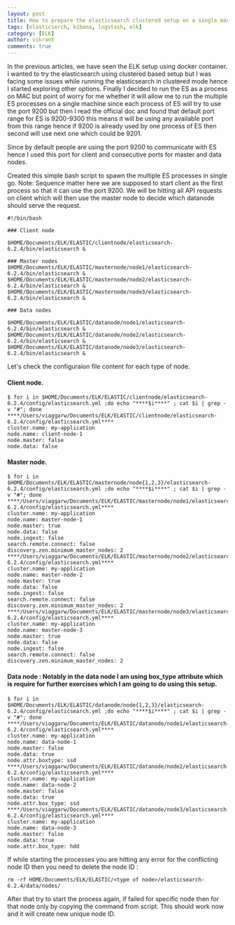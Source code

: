 ```yaml
---
layout: post
title: How to prepare the elasticsearch clustered setup on a single machine?
tags: [elasticserch, kibana, logstash, elk]
category: [ELK]
author: vikrant
comments: true
--- 
```


In the previous articles, we have seen the ELK setup using docker container. I wanted to try the elasticsearch using clustered based setup but I was facing some issues while running the elasticsearch in clustered mode hence I started exploring other options. Finally I decided to run the ES as a process on MAC but point of worry for me whether it will allow me to run the multiple ES processes on a single machine since each process of ES will try to use the port 9200 but then I read the official doc and found that default port range for ES is 9200-9300 this means it will be using any available port from this range hence if 9200 is already used by one process of ES then second will use next one which could be 9201.

Since by default people are using the port 9200 to communicate with ES hence I used this port for client and consecutive ports for master and data nodes.  

Created this simple bash script to spawn the multiple ES processes in single go. Note: Sequence matter here we are supposed to start client as the first process so that it can use the port 9200. We will be hitting all API requests on client which will then use the master node to decide which datanode should serve the request. 

~~~
#!/bin/bash

### Client node

$HOME/Documents/ELK/ELASTIC/clientnode/elasticsearch-6.2.4/bin/elasticsearch &

### Master nodes
$HOME/Documents/ELK/ELASTIC/masternode/node1/elasticsearch-6.2.4/bin/elasticsearch &
$HOME/Documents/ELK/ELASTIC/masternode/node2/elasticsearch-6.2.4/bin/elasticsearch &
$HOME/Documents/ELK/ELASTIC/masternode/node3/elasticsearch-6.2.4/bin/elasticsearch &

### Data nodes

$HOME/Documents/ELK/ELASTIC/datanode/node1/elasticsearch-6.2.4/bin/elasticsearch &
$HOME/Documents/ELK/ELASTIC/datanode/node2/elasticsearch-6.2.4/bin/elasticsearch &
$HOME/Documents/ELK/ELASTIC/datanode/node3/elasticsearch-6.2.4/bin/elasticsearch &
~~~

Let's check the configuraion file content for each type of node. 

#### Client node.

~~~
$ for i in $HOME/Documents/ELK/ELASTIC/clientnode/elasticsearch-6.2.4/config/elasticsearch.yml ;do echo "****$i****" ; cat $i | grep -v "#"; done
****/Users/viaggarw/Documents/ELK/ELASTIC/clientnode/elasticsearch-6.2.4/config/elasticsearch.yml****
cluster.name: my-application
node.name: client-node-1
node.master: false
node.data: false
~~~

#### Master node. 

~~~
$ for i in $HOME/Documents/ELK/ELASTIC/masternode/node{1,2,3}/elasticsearch-6.2.4/config/elasticsearch.yml ;do echo "****$i****" ; cat $i | grep -v "#"; done
****/Users/viaggarw/Documents/ELK/ELASTIC/masternode/node1/elasticsearch-6.2.4/config/elasticsearch.yml****
cluster.name: my-application
node.name: master-node-1
node.master: true
node.data: false
node.ingest: false
search.remote.connect: false
discovery.zen.minimum_master_nodes: 2
****/Users/viaggarw/Documents/ELK/ELASTIC/masternode/node2/elasticsearch-6.2.4/config/elasticsearch.yml****
cluster.name: my-application
node.name: master-node-2
node.master: true
node.data: false
node.ingest: false
search.remote.connect: false
discovery.zen.minimum_master_nodes: 2
****/Users/viaggarw/Documents/ELK/ELASTIC/masternode/node3/elasticsearch-6.2.4/config/elasticsearch.yml****
cluster.name: my-application
node.name: master-node-3
node.master: true
node.data: false
node.ingest: false
search.remote.connect: false
discovery.zen.minimum_master_nodes: 2
~~~

#### Data node : Notably in the data node I am using box_type attribute which is require for further exercises which I am going to do using this setup. 

~~~
$ for i in $HOME/Documents/ELK/ELASTIC/datanode/node{1,2,3}/elasticsearch-6.2.4/config/elasticsearch.yml ;do echo "****$i****" ; cat $i | grep -v "#"; done
****/Users/viaggarw/Documents/ELK/ELASTIC/datanode/node1/elasticsearch-6.2.4/config/elasticsearch.yml****
cluster.name: my-application
node.name: data-node-1
node.master: false
node.data: true
node.attr.boxtype: ssd
****/Users/viaggarw/Documents/ELK/ELASTIC/datanode/node2/elasticsearch-6.2.4/config/elasticsearch.yml****
cluster.name: my-application
node.name: data-node-2
node.master: false
node.data: true
node.attr.box_type: ssd
****/Users/viaggarw/Documents/ELK/ELASTIC/datanode/node3/elasticsearch-6.2.4/config/elasticsearch.yml****
cluster.name: my-application
node.name: data-node-3
node.master: false
node.data: true
node.attr.box_type: hdd
~~~

If while starting the processes you are hitting any error for the conflicting node ID then you need to delete the node ID :

~~~
rm -rf HOME/Documents/ELK/ELASTIC/<type of node>/elasticsearch-6.2.4/data/nodes/
~~~

After that try to start the process again, if failed for specific node then for that node only by copying the command from script. This should work now and it will create new unique node ID. 